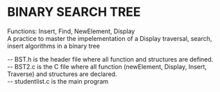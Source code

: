 # BINARY SEARCH TREE  
Functions: Insert, Find, NewElement, Display  
A practice to master the impelementation of a Display traversal, search, insert algorithms in a binary tree

-- BST.h is the header file where all function and structures are defined.  
-- BST2.c is the C file where all function (newElement, Display, Insert, Traverse) and structures are declared.  
-- studentlist.c is the main program
